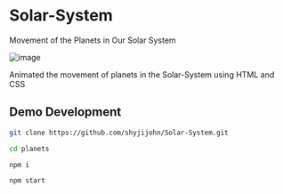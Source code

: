 ﻿# Solar-System
Movement of the Planets in Our Solar System

![image](https://github.com/shyjijohn/Solar-System/assets/106770497/0cdec88d-fa6c-4273-9b16-6be5be33f3c9)

Animated the movement of planets in the Solar-System using HTML and CSS

## Demo Development

```bash
git clone https://github.com/shyjijohn/Solar-System.git

cd planets

npm i 

npm start
```
